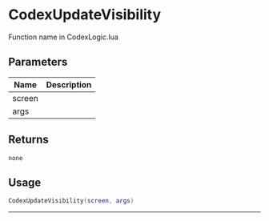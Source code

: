 # CodexUpdateVisibility

Function name in CodexLogic.lua

## Parameters

| Name   | Description |
| ------ | ----------- |
| screen |             |
| args   |             |

## Returns

`none`

## Usage

```lua
CodexUpdateVisibility(screen, args)
```

---
